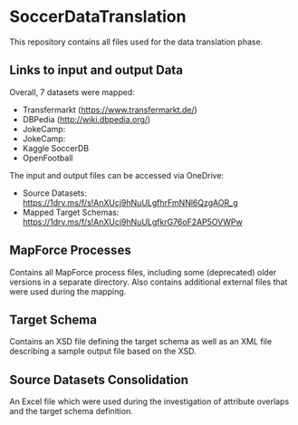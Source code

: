 # SoccerDataTranslation
This repository contains all files used for the data translation phase.

## Links to input and output Data
Overall, 7 datasets were mapped:
* Transfermarkt (https://www.transfermarkt.de/)
* DBPedia (http://wiki.dbpedia.org/)
* JokeCamp: 
* JokeCamp:
* Kaggle SoccerDB 
* OpenFootball 

The input and output files can be accessed via OneDrive:
* Source Datasets: https://1drv.ms/f/s!AnXUcj9hNuULgfhrFmNNl6QzgAOR_g
* Mapped Target Schemas: https://1drv.ms/f/s!AnXUcj9hNuULgfkrG76oF2AP5OVWPw

## MapForce Processes
Contains all MapForce process files, including some (deprecated) older versions in a separate directory. Also contains additional external files that were used during the mapping.

## Target Schema
Contains an XSD file defining the target schema as well as an XML file describing a sample output file based on the XSD.

## Source Datasets Consolidation
An Excel file which were used during the investigation of attribute overlaps and the target schema definition.
